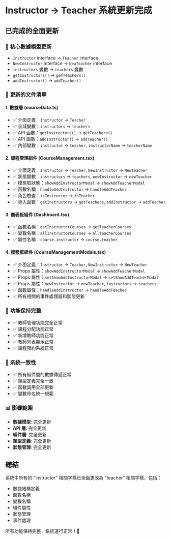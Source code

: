 # Instructor → Teacher 系統更新完成

## 已完成的全面更新

### 🔄 **核心數據模型更新**
- `Instructor` interface → `Teacher` interface
- `NewInstructor` interface → `NewTeacher` interface
- `instructors` 變數 → `teachers` 變數
- `getInstructors()` → `getTeachers()`
- `addInstructor()` → `addTeacher()`

### 📁 **更新的文件清單**

#### 1. **數據層 (courseData.ts)**
- ✅ 介面定義：`Instructor` → `Teacher`
- ✅ 全域變數：`instructors` → `teachers`
- ✅ API 函數：`getInstructors()` → `getTeachers()`
- ✅ API 函數：`addInstructor()` → `addTeacher()`
- ✅ 內部變數：`instructor` → `teacher`, `instructorName` → `teacherName`

#### 2. **課程管理組件 (CourseManagement.tsx)**
- ✅ 介面定義：`Instructor` → `Teacher`, `NewInstructor` → `NewTeacher`
- ✅ 狀態變數：`instructors` → `teachers`, `newInstructor` → `newTeacher`
- ✅ 模態框狀態：`showAddInstructorModal` → `showAddTeacherModal`
- ✅ 函數名稱：`handleAddInstructor` → `handleAddTeacher`
- ✅ 角色檢查：`isInstructor` → `isTeacher`
- ✅ 導入函數：`getInstructors` → `getTeachers`, `addInstructor` → `addTeacher`

#### 3. **儀表板組件 (Dashboard.tsx)**
- ✅ 函數名稱：`getInstructorCourses` → `getTeacherCourses`
- ✅ 變數名稱：`allInstructorCourses` → `allTeacherCourses`
- ✅ 屬性名稱：`course.instructor` → `course.teacher`

#### 4. **模態框組件 (CourseManagementModals.tsx)**
- ✅ 介面定義：`Instructor` → `Teacher`, `NewInstructor` → `NewTeacher`
- ✅ Props 屬性：`showAddInstructorModal` → `showAddTeacherModal`
- ✅ Props 屬性：`setShowAddInstructorModal` → `setShowAddTeacherModal`
- ✅ Props 屬性：`newInstructor` → `newTeacher`, `instructors` → `teachers`
- ✅ 函數屬性：`handleAddInstructor` → `handleAddTeacher`
- ✅ 所有相關的事件處理器和狀態更新

### 🎯 **功能保持完整**
- ✅ 教師管理功能完全正常
- ✅ 課程分配功能正常
- ✅ 新增教師功能正常
- ✅ 教師列表顯示正常
- ✅ 課程預約系統正常

### 🔗 **系統一致性**
- ✅ 所有組件間的數據傳遞正常
- ✅ 類型定義完全一致
- ✅ 函數調用全部更新
- ✅ 變數命名統一規範

### 📊 **影響範圍**
- **數據模型**: 完全更新
- **API 層**: 完全更新  
- **組件層**: 完全更新
- **類型定義**: 完全更新
- **狀態管理**: 完全更新

## 總結
系統中所有的 "instructor" 相關字樣已全面更改為 "teacher" 相關字樣，包括：
- 數據結構定義
- 函數名稱
- 變數名稱
- 組件屬性
- 狀態管理
- 事件處理

所有功能保持完整，系統運行正常！🎉